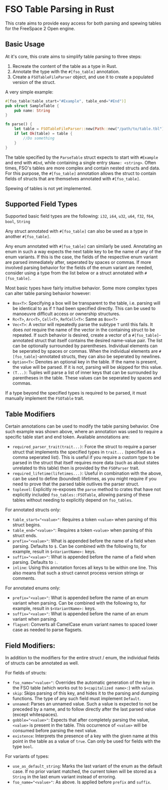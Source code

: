 # FSO Table Parsing in Rust

This crate aims to provide easy access for both parsing and spewing tables for the FreeSpace 2 Open engine.

## Basic Usage

At it's core, this crate aims to simplify table parsing to three steps:
1. Recreate the content of the table as a type in Rust.
2. Annotate the type with the ``#[fso_table]`` annotation.
3. Create a ``FSOTableFileParser`` object, and use it to create a populated version of the struct.

A very simple example:

```rust
#[fso_table(table_start="#Example", table_end="#End")]
pub struct SampleTable {
	pub name: String
}

fn parse() {
	let table = FSOTableFileParser::new(Path::new("/path/to/table.tbl")).and_then(|parser| SampleTable::parse(&parser));
	if let Ok(table) = table {
		//Do something
	}
}
```

The table specified by the ``ParseTable`` struct expects to start with ``#Example`` and end with ``#End``, while containing a single entry ``$Name: <string>``.
Often times, FSO's tables are more complex and contain nested structs and data.
For this purpose, the ``#[fso_table]`` annotation allows the struct to contain fields of structs that are themselves annotated with ``#[fso_table]``.

Spewing of tables is not yet implemented.

## Supported Field Types

Supported basic field types are the following:
``i32``, ``i64``, ``u32``, ``u64``, ``f32``, ``f64``, ``bool``, ``String``

Any struct annotated with ``#[fso_table]`` can also be used as a type in another ``#[fso_table]``.

Any enum annotated with ``#[fso_table]`` can similarly be used. Annotating an enum in such a way expects the next table key to be the name of any of the enum variants. If this is the case, the fields of the respective enum variant are parsed immediately after, seperated by spaces or commas. If more involved parsing behavior for the fields of the enum variant are needed, consider using a type from the list below or a struct annotated with ``#[fso_table]``.

Most basic types have fairly intuitive behavior. Some more complex types can alter table parsing behavior however:
- ``Box<T>``: Specifying a box will be transparent to the table, i.e. parsing will be identical to as if ``T`` had been specified directly. This can be used to manoeuvre difficult access or ownership structures.
- ``Rc<T>``, ``Arc<T>``, ``Cell<T>``, ``RefCell<T>``: Same as ``Box<T>``
- ``Vec<T>``: A vector will repeatedly parse the subtype ``T`` until this fails. It does _not_ require the name of the vector in the containing struct to be repeated. If such behavior is desired, create a vector of a ``#[fso_table]``-annotated struct that itself contains the desired name-value pair. The list can be optionally surrounded by parentheses. Individual elements can be seperated by spaces or commas. When the individual elements are ``#[fso_table]``-annotated structs, they can also be seperated by newlines. 
- ``Option<T>``: Denotes an optional key in the table. If the name is present, the value will be parsed. If it is not, parsing will be skipped for this value.
- ``(T...)``: Tuples will parse a list of inner keys that can be surrounded by parentheses in the table. These values can be seperated by spaces and commas.

If a type beyond the specified types is required to be parsed, it must manually implement the ``FSOTable`` trait.

## Table Modifiers

Certain annotations can be used to modify the table parsing behavior. One such example was shown above, where an annotation was used to require a specific table start and end token.
Available annotations are:

- ``required_parser_trait(trait...)``: Force the struct to require a parser struct that implements the specified types in ``trait...`` (specified as a comma seperated list). This is useful if you require a custom type to be parsed in the struct that itself requires more data (such as about states unrelated to this table) then is provided by the ``FSOParser`` trait.
- ``required_lifetime(lifetimes...)``: Useful in combination with the above, can be used to define (bounded) lifetimes, as you might require if you need to prove that the parsed table outlives the parser struct.
- ``toplevel``: Explicitly re-exposes the ``parse`` method to crates that have not explicitly included ``fso_tables::FSOTable``, allowing parsing of these tables without needing to explicitly depend on ``fso_tables``.

For annotated structs only:
- ``table_start="<value>"``: Requires a token ``<value>`` when parsing of this struct begins.
- ``table_end="<value>"``: Requires a token ``<value>`` when parsing of this struct ends.
- ``prefix="<value>"``: What is appended before the name of a field when parsing. Defaults to ``$``. Can be combined with the following to, for example, result in ``$<VariantName>:`` keys.
- ``suffix="<value>"``: What is appended before the name of a field when parsing. Defaults to ``:``.
- ``inline``: Using this annotation forces all keys to be within one line. This also means that such a struct cannot process version strings or comments.

For annotated enums only:
- ``prefix="<value>"``: What is appended before the name of an enum variant when parsing. Can be combined with the following to, for example, result in ``$<VariantName>:`` keys.
- ``suffix="<value>"``: What is appended before the name of an enum variant when parsing.
- ``flagset``: Converts all CamelCase enum variant names to spaced lower case as needed to parse flagsets.

## Field Modifiers:

In addition to the modifiers for the entire struct / enum, the individual fields of structs can be annotated as well.

For fields of structs:
- ``fso_name="<value>"``: Overrides the automatic generation of the key in the FSO table (which works out to ``$<capitalized name>:``) with ``value``.
- ``skip``: Skips parsing of this key, and hides it to the parsing and dumping functions. The type of any such field must implement ``Default``.
- ``unnamed``: Parses an unnamed value. Such a value is expected to not be preceded by a name, and to follow directly after the last parsed value (except whitespaces).
- ``gobble="<value>"``: Expects that after completely parsing the value, ``<value>`` is present in the table. This occurrence of ``<value>`` will be consumed before parsing the next value.
- ``existence``: Interprets the presence of a key with the given name at this point in the table as a value of ``true``. Can only be used for fields with the type ``bool``.

For variants of types:
- ``use_as_default_string``: Marks the last variant of the enum as the default case. If no prior variant matched, the current token will be stored as a ``String`` in the last enum variant instead of erroring.
- ``fso_name="<value>"``: As above. Is applied before ``prefix`` and ``suffix``.
